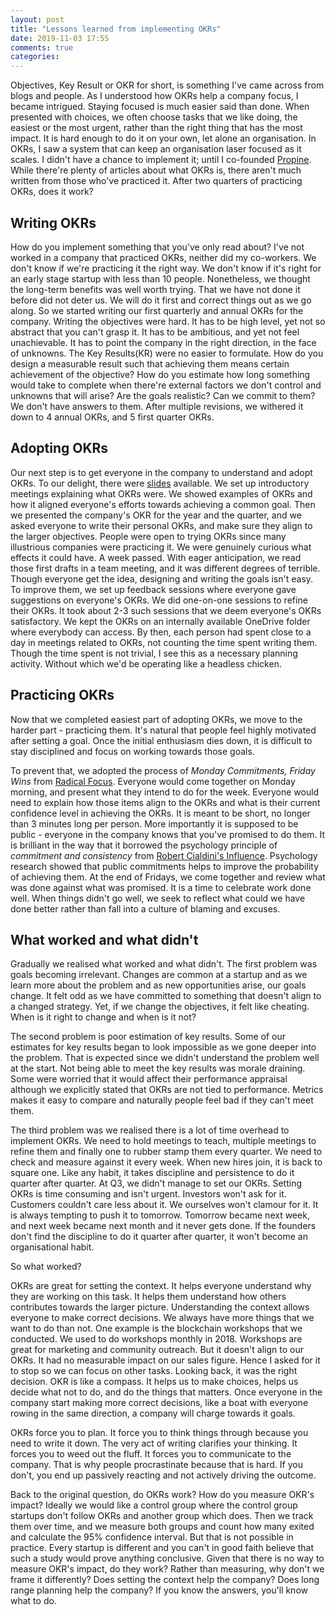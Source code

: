 ```yaml
---
layout: post
title: "Lessons learned from implementing OKRs"
date: 2019-11-03 17:55
comments: true
categories:
---
```


Objectives, Key Result or OKR for short, is something I've came across from blogs and people. As I understood how OKRs help a company focus, I became intrigued. Staying focused is much easier said than done. When presented with choices, we often choose tasks that we like doing, the easiest or the most urgent, rather than the right thing that has the most impact. It is hard enough to do it on your own, let alone an organisation. In OKRs, I saw a system that can keep an organisation laser focused as it scales. I didn't have a chance to implement it; until I co-founded [Propine](https://www.propineglobal.com). While there're plenty of articles about what OKRs is, there aren't much written from those who've practiced it. After two quarters of practicing OKRs, does it work?

## Writing OKRs

How do you implement something that you've only read about? I've not worked in a company that practiced OKRs, neither did my co-workers. We don't know if we're practicing it the right way. We don't know if it's right for an early stage startup with less than 10 people. Nonetheless, we thought the long-term benefits was well worth trying. That we have not done it before did not deter us. We will do it first and correct things out as we go along. So we started writing our first quarterly and annual OKRs for the company. Writing the objectives were hard. It has to be high level, yet not so abstract that you can't grasp it. It has to be ambitious, and yet not feel unachievable. It has to point the company in the right direction, in the face of unknowns. The Key Results(KR) were no easier to formulate. How do you design a measurable result such that achieving them means certain achievement of the objective? How do you estimate how long something would take to complete when there're external factors we don't control and unknowns that will arise? Are the goals realistic? Can we commit to them? We don't have answers to them. After multiple revisions, we withered it down to 4 annual OKRs, and 5 first quarter OKRs.

## Adopting OKRs

Our next step is to get everyone in the company to understand and adopt OKRs. To our delight, there were [slides](https://www.slideshare.net/meetfelipe/what-is-okr) available. We set up introductory meetings explaining what OKRs were. We showed examples of OKRs and how it aligned everyone's efforts towards achieving a common goal. Then we presented the company's OKR for the year and the quarter, and we asked everyone to write their personal OKRs, and make sure they align to the larger objectives. People were open to trying OKRs since many illustrious companies were practicing it. We were genuinely curious what effects it could have. A week passed. With eager anticipation, we read those first drafts in a team meeting, and it was different degrees of terrible. Though everyone get the idea, designing and writing the goals isn't easy. To improve them, we set up feedback sessions where everyone gave suggestions on everyone's OKRs. We did one-on-one sessions to refine their OKRs. It took about 2-3 such sessions that we deem everyone's OKRs satisfactory. We kept the OKRs on an internally available OneDrive folder where everybody can access. By then, each person had spent close to a day in meetings related to OKRs, not counting the time spent writing them. Though the time spent is not trivial, I see this as a necessary planning activity. Without which we'd be operating like a headless chicken.

## Practicing OKRs

Now that we completed easiest part of adopting OKRs, we move to the harder part - practicing them. It's natural that people feel highly motivated after setting a goal. Once the initial enthusiasm dies down, it is difficult to stay disciplined and focus on working towards those goals.

To prevent that, we adopted the process of _Monday Commitments, Friday Wins_ from [Radical Focus](https://www.amazon.com/Radical-Focus-Achieving-Important-Objectives/dp/0996006028/ref=sr_1_1?keywords=radical+focus&qid=1564914511&s=gateway&sr=8-1). Everyone would come together on Monday morning, and present what they intend to do for the week. Everyone would need to explain how those items align to the OKRs and what is their current confidence level in achieving the OKRs. It is meant to be short, no longer than 3 minutes long per person. More importantly it is supposed to be public - everyone in the company knows that you've promised to do them. It is brilliant in the way that it borrowed the psychology principle of _commitment and consistency_ from [Robert Cialdini's Influence](https://www.amazon.com/Influence-Psychology-Persuasion-Robert-Cialdini/dp/006124189X/ref=sr_1_1?keywords=influence&qid=1564914877&s=gateway&sr=8-1.). Psychology research showed that public commitments helps to improve the probability of achieving them. At the end of Fridays, we come together and review what was done against what was promised. It is a time to celebrate work done well. When things didn't go well, we seek to reflect what could we have done better rather than fall into a culture of blaming and excuses.

## What worked and what didn't

Gradually we realised what worked and what didn't. The first problem was goals becoming irrelevant. Changes are common at a startup and as we learn more about the problem and as new opportunities arise, our goals change. It felt odd as we have committed to something that doesn't align to a changed strategy. Yet, if we change the objectives, it felt like cheating. When is it right to change and when is it not?

The second problem is poor estimation of key results. Some of our estimates for key results began to look impossible as we gone deeper into the problem. That is expected since we didn't understand the problem well at the start. Not being able to meet the key results was morale draining. Some were worried that it would affect their performance appraisal although we explicitly stated that OKRs are not tied to performance. Metrics makes it easy to compare and naturally people feel bad if they can't meet them.

The third problem was we realised there is a lot of time overhead to implement OKRs. We need to hold meetings to teach, multiple meetings to refine them and finally one to rubber stamp them every quarter. We need to check and measure against it every week. When new hires join, it is back to square one. Like any habit, it takes discipline and persistence to do it quarter after quarter. At Q3, we didn't manage to set our OKRs. Setting OKRs is time consuming and isn't urgent. Investors won't ask for it. Customers couldn't care less about it. We ourselves won't clamour for it. It is always tempting to push it to tomorrow. Tomorrow became next week, and next week became next month and it never gets done. If the founders don't find the discipline to do it quarter after quarter, it won't become an organisational habit.

So what worked?

OKRs are great for setting the context. It helps everyone understand why they are working on this task. It helps them understand how others contributes towards the larger picture. Understanding the context allows everyone to make correct decisions. We always have more things that we want to do than not. One example is the blockchain workshops that we conducted. We used to do workshops monthly in 2018. Workshops are great for marketing and community outreach. But it doesn't align to our OKRs. It had no measurable impact on our sales figure. Hence I asked for it to stop so we can focus on other tasks. Looking back, it was the right decision. OKR is like a compass. It helps us to make choices, helps us decide what not to do, and do the things that matters. Once everyone in the company start making more correct decisions, like a boat with everyone rowing in the same direction, a company will charge towards it goals.

OKRs force you to plan. It force you to think things through because you need to write it down. The very act of writing clarifies your thinking. It forces you to weed out the fluff. It forces you to communicate to the company. That is why people procrastinate because that is hard. If you don't, you end up passively reacting and not actively driving the outcome.

Back to the original question, do OKRs work? How do you measure OKR's impact? Ideally we would like a control group where the control group startups don't follow OKRs and another group which does. Then we track them over time, and we measure both groups and count how many exited and calculate the 95% confidence interval. But that is not possible in practice. Every startup is different and you can't in good faith believe that such a study would prove anything conclusive. Given that there is no way to measure OKR's impact, do they work? Rather than measuring, why don't we frame it differently? Does setting the context help the company? Does long range planning help the company? If you know the answers, you'll know what to do.
